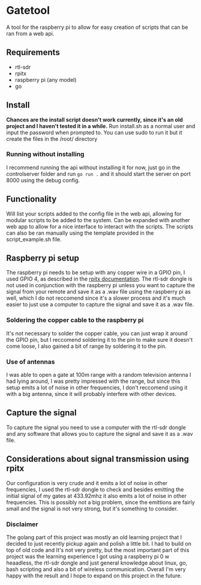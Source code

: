 # Gatetool
A tool for the raspberry pi to allow for easy creation of scripts that can be ran from a web api.

## Requirements
- rtl-sdr
- rpitx
- raspberry pi (any model)
- go

## Install
**Chances are the install script doesn't work currently, since it's an old project and I haven't tested it in a while.**
Run install.sh as a normal user and input the password when prompted to.
You can use sudo to run it but it create the files in the /root/ directory

### Running without installing
I recommend running the api without installing it for now, just go in the controlserver folder and run `go run .` and it should start the server on port 8000 using the debug config.

## Functionality
Will list your scripts added to the config file in the web api, allowing for modular scripts to be added to the system.
Can be expanded with another web app to allow for a nice interface to interact with the scripts.
The scripts can also be ran manually using the template provided in the script_example.sh file.

## Raspberry pi setup
The raspberry pi needs to be setup with any copper wire in a GPIO pin, I used GPIO 4, as described in the [rpitx documentation](https://github.com/F5OEO/rpitx).
The rtl-sdr dongle is not used in conjunction with the raspberry pi unless you want to capture the signal from your remote and save it as a .wav file using the raspberry pi as well, which I do not reccomend since it's a slower process and it's much easier to just use a computer to capture the signal and save it as a .wav file.

### Soldering the copper cable to the raspberry pi
It's not necessary to solder the copper cable, you can just wrap it around the GPIO pin, but I reccomend soldering it to the pin to make sure it doesn't come loose, I also gained a bit of range by soldering it to the pin.

### Use of antennas
I was able to open a gate at 100m range with a random television antenna I had lying around, I was pretty impressed with the range, but since this setup emits a lot of noise in other frequencies, I don't reccomend using it with a big antenna, since it will probably interfere with other devices.

## Capture the signal
To capture the signal you need to use a computer with the rtl-sdr dongle and any software that allows you to capture the signal and save it as a .wav file.

## Considerations about signal transmission using rpitx
Our configuration is very crude and it emits a lot of noise in other frequencies, I used the rtl-sdr dongle to check and besides emitting the initial signal of my gates at 433.92mhz it also emits a lot of noise in other frequencies.
This is possibly not a big problem, since the emittions are fairly small and the signal is not very strong, but it's something to consider.

### Disclaimer
The golang part of this project was mostly an old learning project that I decided to just recently pickup again and polish a little bit.
I had to build on top of old code and It's not very pretty, but the most important part of this project was the learning experience I got using a raspberry pi 0 w heaadless, the rtl-sdr dongle and just general knowledge about linux, go, bash scripting and also a bit of wireless communication.
Overall I'm very happy with the result and I hope to expand on this project in the future.
